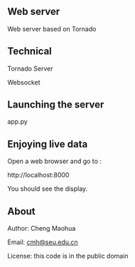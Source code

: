 
## Web server 

Web server based on Tornado 

## Technical

Tornado Server

Websocket 

## Launching the server

app.py

## Enjoying live data

Open a web browser and go to :

   http://localhost:8000  

You should see the display.

## About

Author:   Cheng Maohua

Email:    cmh@seu.edu.cn

License: this code is in the public domain
